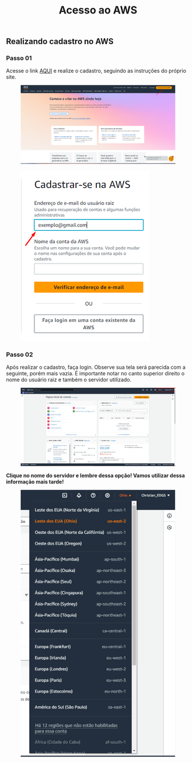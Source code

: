 <!DOCTYPE html>
<html lang="pt-BR">
<head>
<meta charset="UTF-8">
<title>Acesso ao AWS</title>
</head>
<body>
<header>
  <h1>Acesso ao AWS</h1>
</header>
<main>
  <section>
    <h2>Realizando cadastro no AWS</h2>
    <article>
      <h3>Passo 01</h3>
      <p>
        Acesse o link <a href="https://aws.amazon.com/" target="_blank" rel="noopener">AQUI</a> e realize o cadastro, seguindo as instruções do próprio site.
      </p>
      <figure>
        <img src="https://github.com/Thiago5B/Projeto_IoT-SE/blob/main/PT-BR/Manual/img/Crie_conta.png" alt="Tela de criação de conta no AWS">
      </figure>
      <figure>
        <img src="https://github.com/Thiago5B/Projeto_IoT-SE/blob/main/PT-BR/Manual/img/Crie_conta_raiz.png">
      </figure>
    </article>
    <article>
      <h3>Passo 02</h3>
      <p>
        Após realizar o cadastro, faça login. Observe sua tela será parecida com a seguinte, porém mais vazia. É importante notar no canto superior direito o nome do usuário raiz e também o servidor utilizado.
        <figure>
        <img src="https://github.com/Thiago5B/Projeto_IoT-SE/blob/main/PT-BR/Manual/img/aws_3.png">
        </figure>
      </p>
      <p>
        <strong>Clique no nome do servidor e lembre dessa opção! Vamos utilizar dessa informação mais tarde!</strong>
        <figure>
        <img src="https://github.com/Thiago5B/Projeto_IoT-SE/blob/main/PT-BR/Manual/img/aws_4.png">
        </figure>
      </p>
    </article>
  </section>
</main>
</body>
</html>

